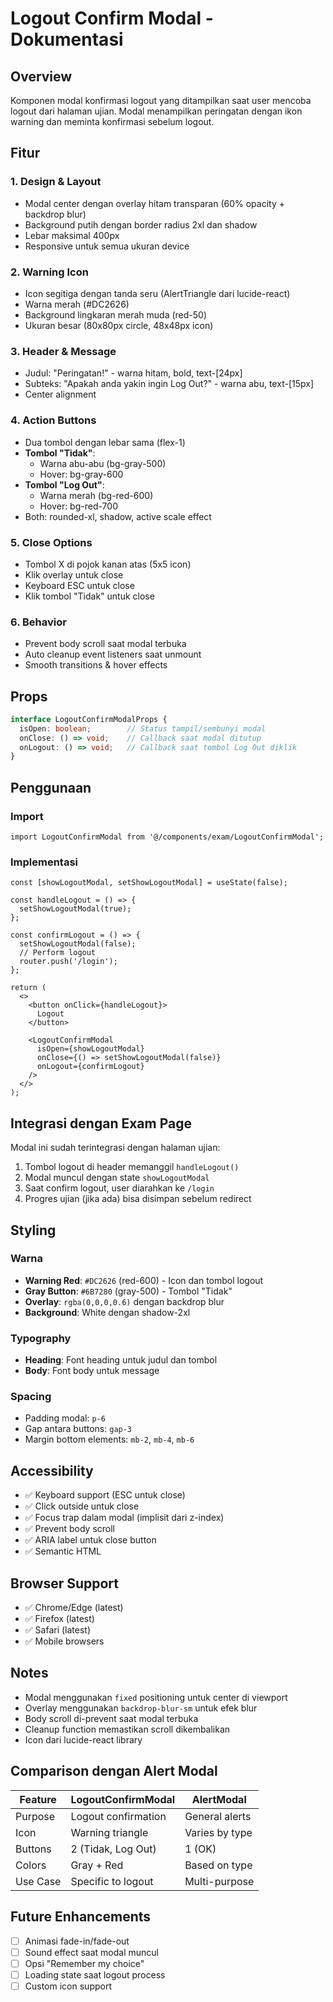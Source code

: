 # Logout Confirm Modal - Dokumentasi

## Overview
Komponen modal konfirmasi logout yang ditampilkan saat user mencoba logout dari halaman ujian. Modal menampilkan peringatan dengan ikon warning dan meminta konfirmasi sebelum logout.

## Fitur

### 1. **Design & Layout**
- Modal center dengan overlay hitam transparan (60% opacity + backdrop blur)
- Background putih dengan border radius 2xl dan shadow
- Lebar maksimal 400px
- Responsive untuk semua ukuran device

### 2. **Warning Icon**
- Icon segitiga dengan tanda seru (AlertTriangle dari lucide-react)
- Warna merah (#DC2626)
- Background lingkaran merah muda (red-50)
- Ukuran besar (80x80px circle, 48x48px icon)

### 3. **Header & Message**
- Judul: "Peringatan!" - warna hitam, bold, text-[24px]
- Subteks: "Apakah anda yakin ingin Log Out?" - warna abu, text-[15px]
- Center alignment

### 4. **Action Buttons**
- Dua tombol dengan lebar sama (flex-1)
- **Tombol "Tidak"**: 
  - Warna abu-abu (bg-gray-500)
  - Hover: bg-gray-600
- **Tombol "Log Out"**: 
  - Warna merah (bg-red-600)
  - Hover: bg-red-700
- Both: rounded-xl, shadow, active scale effect

### 5. **Close Options**
- Tombol X di pojok kanan atas (5x5 icon)
- Klik overlay untuk close
- Keyboard ESC untuk close
- Klik tombol "Tidak" untuk close

### 6. **Behavior**
- Prevent body scroll saat modal terbuka
- Auto cleanup event listeners saat unmount
- Smooth transitions & hover effects

## Props

```typescript
interface LogoutConfirmModalProps {
  isOpen: boolean;        // Status tampil/sembunyi modal
  onClose: () => void;    // Callback saat modal ditutup
  onLogout: () => void;   // Callback saat tombol Log Out diklik
}
```

## Penggunaan

### Import
```tsx
import LogoutConfirmModal from '@/components/exam/LogoutConfirmModal';
```

### Implementasi
```tsx
const [showLogoutModal, setShowLogoutModal] = useState(false);

const handleLogout = () => {
  setShowLogoutModal(true);
};

const confirmLogout = () => {
  setShowLogoutModal(false);
  // Perform logout
  router.push('/login');
};

return (
  <>
    <button onClick={handleLogout}>
      Logout
    </button>

    <LogoutConfirmModal
      isOpen={showLogoutModal}
      onClose={() => setShowLogoutModal(false)}
      onLogout={confirmLogout}
    />
  </>
);
```

## Integrasi dengan Exam Page

Modal ini sudah terintegrasi dengan halaman ujian:
1. Tombol logout di header memanggil `handleLogout()`
2. Modal muncul dengan state `showLogoutModal`
3. Saat confirm logout, user diarahkan ke `/login`
4. Progres ujian (jika ada) bisa disimpan sebelum redirect

## Styling

### Warna
- **Warning Red**: `#DC2626` (red-600) - Icon dan tombol logout
- **Gray Button**: `#6B7280` (gray-500) - Tombol "Tidak"
- **Overlay**: `rgba(0,0,0,0.6)` dengan backdrop blur
- **Background**: White dengan shadow-2xl

### Typography
- **Heading**: Font heading untuk judul dan tombol
- **Body**: Font body untuk message

### Spacing
- Padding modal: `p-6`
- Gap antara buttons: `gap-3`
- Margin bottom elements: `mb-2`, `mb-4`, `mb-6`

## Accessibility

- ✅ Keyboard support (ESC untuk close)
- ✅ Click outside untuk close
- ✅ Focus trap dalam modal (implisit dari z-index)
- ✅ Prevent body scroll
- ✅ ARIA label untuk close button
- ✅ Semantic HTML

## Browser Support

- ✅ Chrome/Edge (latest)
- ✅ Firefox (latest)
- ✅ Safari (latest)
- ✅ Mobile browsers

## Notes

- Modal menggunakan `fixed` positioning untuk center di viewport
- Overlay menggunakan `backdrop-blur-sm` untuk efek blur
- Body scroll di-prevent saat modal terbuka
- Cleanup function memastikan scroll dikembalikan
- Icon dari lucide-react library

## Comparison dengan Alert Modal

| Feature | LogoutConfirmModal | AlertModal |
|---------|-------------------|------------|
| Purpose | Logout confirmation | General alerts |
| Icon | Warning triangle | Varies by type |
| Buttons | 2 (Tidak, Log Out) | 1 (OK) |
| Colors | Gray + Red | Based on type |
| Use Case | Specific to logout | Multi-purpose |

## Future Enhancements

- [ ] Animasi fade-in/fade-out
- [ ] Sound effect saat modal muncul
- [ ] Opsi "Remember my choice"
- [ ] Loading state saat logout process
- [ ] Custom icon support

